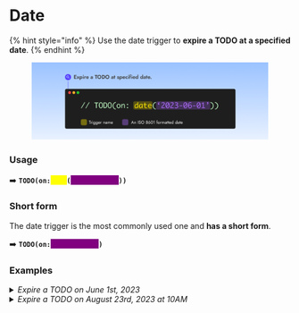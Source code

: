 # Date

{% hint style="info" %}
Use the date trigger to **expire a TODO at a specified date**.
{% endhint %}

<figure><img src="../.gitbook/assets/date-trigger.png" alt="" width="563"><figcaption></figcaption></figure>

### Usage

➡️ **`TODO(on:`**<mark style="color:yellow;background-color:yellow;">**`date`**</mark>**`(`**<mark style="color:purple;background-color:purple;">**`'2023-06-01'`**</mark>**`))`**

### Short form

The date trigger is the most commonly used one and **has a short form**.

➡️ **`TODO(on:`**<mark style="color:purple;background-color:purple;">**`'2023-06-01'`**</mark>**`)`**

### Examples

<details>

<summary><em>Expire a TODO on June 1st, 2023</em></summary>

➡️ **`TODO(on:`**<mark style="color:purple;background-color:purple;">**`'2023-06-01'`**</mark>**`)`**&#x20;

</details>

<details>

<summary><em>Expire a TODO on August 23rd, 2023 at 10AM</em></summary>

➡️ **`TODO(on:`**<mark style="color:purple;background-color:purple;">**`'2023-08-23 10:00'`**</mark>**`)`**&#x20;

</details>



